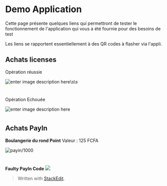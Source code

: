# Demo Application 

Cette page présente quelques liens qui permettront de tester le fonctionnement de l'application qui vous a été fournie pour des besoins de test

Les liens se rapportent essentiellement à des QR codes à flasher via l'appli.

## Achats licenses

Opération réussie

![enter image description here](http://chart.apis.google.com/chart?cht=qr&chs=300x300&chl=prt/XXMRC&chld=H%7C0)\s\s

#

#


Opération Echouée

![enter image description here](http://chart.apis.google.com/chart?cht=qr&chs=300x300&chl=prt/DCE01&chld=H%7C0)


#

#


## Achats PayIn


**Boulangerie du rond Point**
Valeur :  125 FCFA

![payin/1000
](http://chart.apis.google.com/chart?cht=qr&chs=300x300&chl=payin/1000&chld=H%7C0) 

#

#


**Faulty PayIn Code**
![
](http://chart.apis.google.com/chart?cht=qr&chs=300x300&chl=payin/XXXX&chld=H%7C0)

> Written with [StackEdit](https://stackedit.io/).
